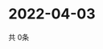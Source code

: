 # 2022-04-03
  共 0条

  <!-- BEGIN -->
  <!-- 最后更新时间Sun Apr 03 2022 20:06:57 GMT+0000 (Coordinated Universal Time) -->
  
  <!-- END -->
  
  